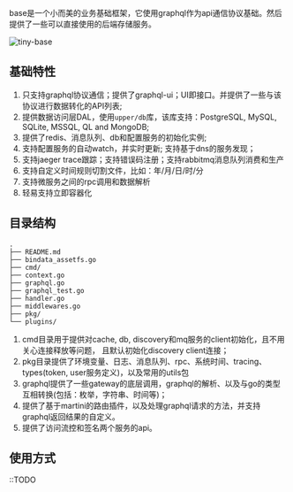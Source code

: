 base是一个小而美的业务基础框架，它使用graphql作为api通信协议基础。然后提供了一些可以直接使用的后端存储服务。

![tiny-base](https://gewuwei.oss-cn-shanghai.aliyuncs.com/tracelearning/base.png)

## 基础特性

1. 只支持graphql协议通信；提供了graphql-ui；UI即接口。并提供了一些与该协议进行数据转化的API列表;
2. 提供数据访问层DAL，使用`upper/db`库，该库支持：PostgreSQL, MySQL, SQLite, MSSQL, QL and MongoDB;
3. 提供了redis、消息队列、db和配置服务的初始化实例;
4. 支持配置服务的自动watch，并实时更新; 支持基于dns的服务发现；
5. 支持jaeger trace跟踪；支持错误码注册；支持rabbitmq消息队列消费和生产
6. 支持自定义时间规则切割文件，比如：年/月/日/时/分
7. 支持微服务之间的rpc调用和数据解析
8. 轻易支持立即容器化


## 目录结构

```shell
.
├── README.md
├── bindata_assetfs.go
├── cmd/
├── context.go
├── graphql.go
├── graphql_test.go
├── handler.go
├── middlewares.go
├── pkg/
└── plugins/
```

1. cmd目录用于提供对cache, db, discovery和mq服务的client初始化，且不用关心连接释放等问题， 且默认初始化discovery client连接；
2. pkg目录提供了环境变量、日志、消息队列、rpc、系统时间、tracing、types(token, user服务定义)，以及常用的utils包
3. graphql提供了一些gateway的底层调用，graphql的解析、以及与go的类型互相转换(包括：枚举，字符串、时间等)；
4. 提供了基于martini的路由插件，以及处理graphql请求的方法，并支持graphql返回结果的自定义。
5. 提供了访问流控和签名两个服务的api。

## 使用方式

::TODO
